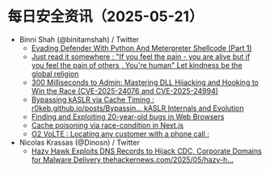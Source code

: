 # 每日安全资讯（2025-05-21）

- Binni Shah (@binitamshah) / Twitter
  - [Evading Defender With Python And Meterpreter Shellcode (Part 1)](https://x.com/binitamshah/status/1924773727943766115)
  - [Just read it somewhere : "If you feel the pain - you are alive but if you feel the pain of others , You're human" Let kindness be the global religion](https://x.com/binitamshah/status/1924744572237971789)
  - [300 Milliseconds to Admin: Mastering DLL Hijacking and Hooking to Win the Race (CVE-2025-24076 and CVE-2025-24994)](https://x.com/binitamshah/status/1924727878811627624)
  - [Bypassing kASLR via Cache Timing : r0keb.github.io/posts/Bypassin… kASLR Internals and Evolution](https://x.com/binitamshah/status/1924716874555904198)
  - [Finding and Exploiting 20-year-old bugs in Web Browsers](https://x.com/binitamshah/status/1924714536025915791)
  - [Cache poisoning via race-condition in Next.js](https://x.com/binitamshah/status/1924710106073100779)
  - [O2 VoLTE : Locating any customer with a phone call :](https://x.com/binitamshah/status/1924708127393407261)
- Nicolas Krassas (@Dinosn) / Twitter
  - [Hazy Hawk Exploits DNS Records to Hijack CDC, Corporate Domains for Malware Delivery thehackernews.com/2025/05/hazy-h…](https://x.com/Dinosn/status/1924872885774274780)
